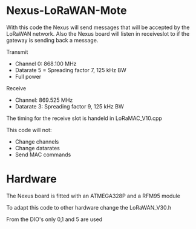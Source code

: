 # Nexus-LoRaWAN-Mote
With this code the Nexus will send messages that will be accepted by the LoRaWAN network. 
Also the Nexus board will listen in receiveslot to if the gateway is sending back a message.

Transmit
- Channel 0: 868.100 MHz
- Datarate 5 = Spreading factor 7, 125 kHz BW
- Full power

Receive
- Channel: 869.525 MHz
- Datarate 3: Spreading factor 9, 125 kHz BW

The timing for the receive slot is handeld in LoRaMAC_V10.cpp

This code will not:
- Change channels
- Change datarates
- Send MAC commands

# Hardware
The Nexus board is fitted with an ATMEGA328P and a RFM95 module

To adapt this code to other hardware change the LoRaWAN_V30.h

From the DIO's only 0,1 and 5 are used
